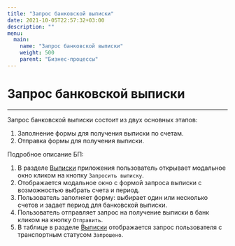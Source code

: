 ```yaml
---
title: "Запрос банковской выписки"
date: 2021-10-05T22:57:32+03:00
description: ""
menu:
  main:
    name: "Запрос банковской выписки"
    weight: 500
    parent: "Бизнес-процессы"
---
```


# Запрос банковской выписки
---

Запрос банковской выписки состоит из двух основных этапов:
1.	Заполнение формы для получения выписки по счетам.
2.	Отправка формы для получения выписки.

Подробное описание БП:
1.	В разделе [Выписки](/interface/user_menu/user/index.html#statements) приложения пользователь открывает модальное окно кликом на кнопку `Запросить выписку`.
2.	Отображается модальное окно с формой запроса выписки с возможностью выбрать счета и период.
3.	Пользователь заполняет форму: выбирает один или несколько счетов и задает период для банковской выписки.
4.	Пользователь отправляет запрос на получение выписки в банк кликом на кнопку `Отправить`.
5.	В таблице в разделе [Выписки](/interface/user_menu/user/index.html#statements) отображается запрос пользователя с транспортным статусом `Запрошено`.
